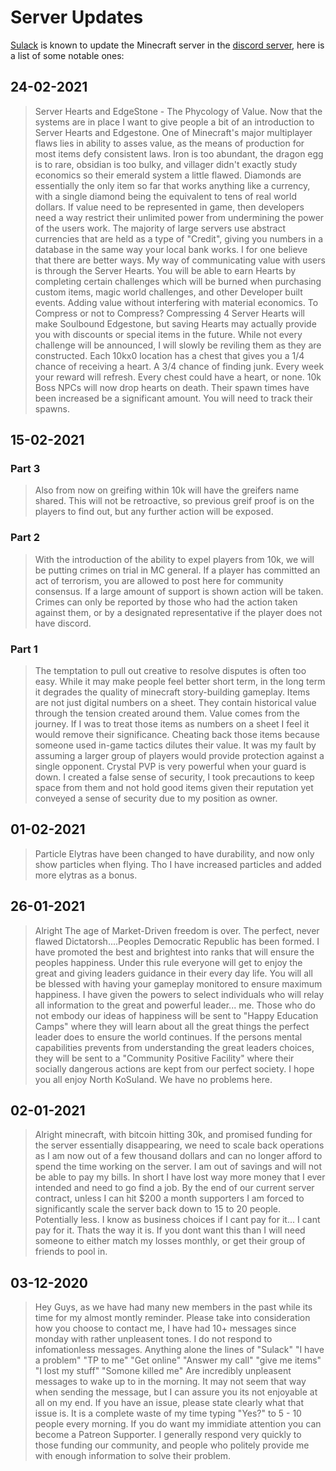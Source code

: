 # Server Updates

[Sulack](sulack) is known to update the Minecraft server in the [discord server](discord), here is a list of some notable ones:

## 24-02-2021

> Server Hearts and EdgeStone - The Phycology of Value. Now that the systems are in place I want to give people a bit of an introduction to Server Hearts and Edgestone. One of Minecraft's major multiplayer flaws lies in ability to asses value, as the means of production for most items defy consistent laws. Iron is too abundant, the dragon egg is to rare, obsidian is too bulky, and villager didn't exactly study economics so their emerald system a little flawed. Diamonds are essentially the only item so far that works anything like a currency, with a single diamond being the equivalent to tens of real world dollars. If value need to be represented in game, then developers need a way restrict their unlimited power from undermining the power of the users work. The majority of large servers use abstract currencies that are held as a type of "Credit", giving you numbers in a database in the same way your local bank works. I for one believe that there are better ways. My way of communicating value with users is through the Server Hearts. You will be able to earn Hearts by completing certain challenges which will be burned when purchasing custom items, magic world challenges, and other Developer built events. Adding value without interfering with material economics. To Compress or not to Compress? Compressing 4 Server Hearts will make Soulbound Edgestone, but saving Hearts may actually provide you with discounts or special items in the future. While not every challenge will be announced, I will slowly be reviling them as they are constructed. Each 10kx0 location has a chest that gives you a 1/4 chance of receiving a heart. A 3/4 chance of finding junk. Every week your reward will refresh. Every chest could have a heart, or none. 10k Boss NPCs will now drop hearts on death. Their spawn times have been increased be a significant amount. You will need to track their spawns.

## 15-02-2021

### Part 3

> Also from now on greifing within 10k will have the greifers name shared. This will not be retroactive, so previous greif proof is on the players to find out, but any further action will be exposed.

### Part 2

> With the introduction of the ability to expel players from 10k, we will be putting crimes on trial in MC general. If a player has committed an act of terrorism, you are allowed to post here for community consensus. If a large amount of support is shown action will be taken. Crimes can only be reported by those who had the action taken against them, or by a designated representative if the player does not have discord.

### Part 1

> The temptation to pull out creative to resolve disputes is often too easy. While it may make people feel better short term, in the long term it degrades the quality of minecraft story-building gameplay. Items are not just digital numbers on a sheet. They contain historical value through the tension created around them. Value comes from the journey. If I was to treat those items as numbers on a sheet I feel it would remove their significance. Cheating back those items because someone used in-game tactics dilutes their value. It was my fault by assuming a larger group of players would provide protection against a single opponent. Crystal PVP is very powerful when your guard is down. I created a false sense of security, I took precautions to keep space from them and not hold good items given their reputation yet conveyed a sense of security due to my position as owner.

## 01-02-2021

> Particle Elytras have been changed to have durability, and now only show particles when flying. Tho I have increased particles and added more elytras as a bonus.

## 26-01-2021

> Alright The age of Market-Driven freedom is over. The perfect, never flawed Dictatorsh....Peoples Democratic Republic has been formed. I have promoted the best and brightest into ranks that will ensure the peoples happiness. Under this rule everyone will get to enjoy the great and giving leaders guidance in their every day life. You will all be blessed with having your gameplay monitored to ensure maximum happiness. I have given the powers to select individuals who will relay all information to the great and powerful leader... me. Those who do not embody our ideas of happiness will be sent to "Happy Education Camps" where they will learn about all the great things the perfect leader does to ensure the world continues. If the persons mental capabilities prevents from understanding the great leaders choices, they will be sent to a "Community Positive Facility" where their socially dangerous actions are kept from our perfect society. I hope you all enjoy North KoSuland. We have no problems here.

## 02-01-2021

> Alright minecraft, with bitcoin hitting 30k, and promised funding for the server essentially disappearing, we need to scale back operations as I am now out of a few thousand dollars and can no longer afford to spend the time working on the server. I am out of savings and will not be able to pay my bills. In short I have lost way more money that I ever intended and need to go find a job. By the end of our current server contract, unless I can hit $200 a month supporters I am forced to significantly scale the server back down to 15 to 20 people. Potentially less. I know as business choices if I cant pay for it... I cant pay for it. Thats the way it is. If you dont want this than I will need someone to either match my losses monthly, or get their group of friends to pool in.

## 03-12-2020

> Hey Guys, as we have had many new members in the past while its time for my almost montly reminder. Please take into consideration how you choose to contact me, I have had 10+ messages since monday with rather unpleasent tones. I do not respond to infomationless messages. Anything alone the lines of "Sulack" "I have a problem" "TP to me" "Get online" "Answer my call" "give me items" "I lost my stuff" "Somone killed me" Are incredibly unpleasent messages to wake up to in the morning. It may not seem that way when sending the message, but I can assure you its not enjoyable at all on my end. If you have an issue, please state clearly what that issue is. It is a complete waste of my time typing "Yes?" to 5 - 10 people every morning. If you do want my immidiate attention you can become a Patreon Supporter. I generally respond very quickly to those funding our community, and people who politely provide me with enough information to solve their problem.

